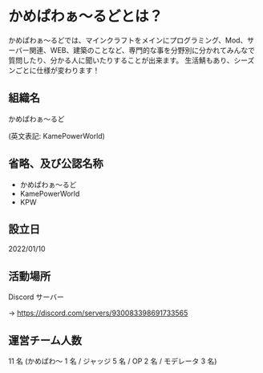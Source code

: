 # かめぱわぁ～るどとは？

かめぱわぁ～るどでは、マインクラフトをメインにプログラミング、Mod、サーバー関連、WEB、建築のことなど、専門的な事を分野別に分かれてみんなで質問したり、分かる人に聞いたりすることが出来ます。
生活鯖もあり、シーズンごとに仕様が変わります！

## 組織名

かめぱわぁ～るど

(英文表記: KamePowerWorld)

## 省略、及び公認名称

- かめぱわぁ～るど
- KamePowerWorld
- KPW

## 設立日

2022/01/10

## 活動場所

Discord サーバー

→ <https://discord.com/servers/930083398691733565>

## 運営チーム人数

11 名 (かめぱわ～ 1 名 / ジャッジ 5 名 / OP 2 名 / モデレータ 3 名)
